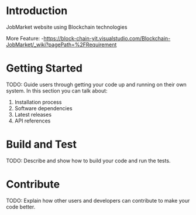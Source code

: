 # Introduction 
JobMarket website using Blockchain technologies

More Feature:  -https://block-chain-yit.visualstudio.com/Blockchain-JobMarket/_wiki?pagePath=%2FRequirement 

# Getting Started
TODO: Guide users through getting your code up and running on their own system. In this section you can talk about:
1.	Installation process
2.	Software dependencies
3.	Latest releases
4.	API references

# Build and Test
TODO: Describe and show how to build your code and run the tests. 

# Contribute
TODO: Explain how other users and developers can contribute to make your code better. 

